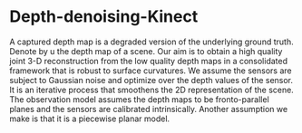 # Depth-denoising-Kinect
A captured depth map is a degraded version of the underlying ground truth. Denote by u the depth map
of a scene. Our aim is to obtain a high quality joint 3-D reconstruction from the low quality depth maps
in a consolidated framework that is robust to surface curvatures. We assume the sensors are subject to
Gaussian noise and optimize over the depth values of the sensor. It is an iterative process that smoothens
the 2D representation of the scene. The observation model assumes the depth maps to be fronto-parallel
planes and the sensors are calibrated intrinsically. Another assumption we make is that it is a piecewise
planar model.
